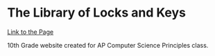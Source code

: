 # The Library of Locks and Keys 

[Link to the Page](https://clownday.github.io/10th-CompSci-Website/)

10th Grade website created for AP Computer Science Principles class.
